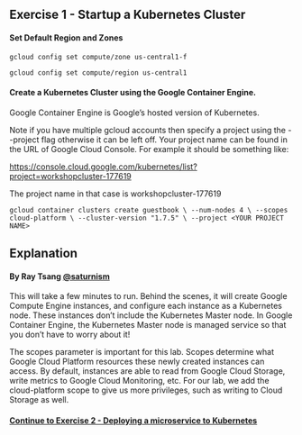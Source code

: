 ## Exercise 1 - Startup a Kubernetes Cluster

#### Set Default Region and Zones

`gcloud config set compute/zone us-central1-f`

`gcloud config set compute/region us-central1`

#### Create a Kubernetes Cluster using the Google Container Engine.

Google Container Engine is Google’s hosted version of Kubernetes.

Note if you have multiple gcloud accounts then specify a project using the --project flag otherwise it can be left off.  Your project name can be found in the URL of Google Cloud Console.  For example it should be something like:

https://console.cloud.google.com/kubernetes/list?project=workshopcluster-177619

The project name in that case is workshopcluster-177619

`gcloud container clusters create guestbook \
      --num-nodes 4 \
      --scopes cloud-platform \
      --cluster-version "1.7.5" \
      --project <YOUR PROJECT NAME>`

## Explanation
#### By Ray Tsang [@saturnism](https://twitter.com/saturnism)

This will take a few minutes to run. Behind the scenes, it will create Google Compute Engine instances, and configure each instance as a Kubernetes node. These instances don’t include the Kubernetes Master node. In Google Container Engine, the Kubernetes Master node is managed service so that you don’t have to worry about it!

The scopes parameter is important for this lab. Scopes determine what Google Cloud Platform resources these newly created instances can access.  By default, instances are able to read from Google Cloud Storage, write metrics to Google Cloud Monitoring, etc. For our lab, we add the cloud-platform scope to give us more privileges, such as writing to Cloud Storage as well.

#### [Continue to Exercise 2 - Deploying a microservice to Kubernetes](../exercise-2/README.md)
